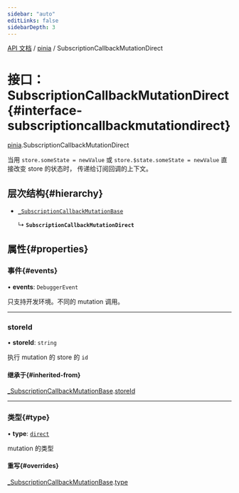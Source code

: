 ```yaml
---
sidebar: "auto"
editLinks: false
sidebarDepth: 3
---
```


[API 文档](../index.md) / [pinia](../modules/pinia.md) / SubscriptionCallbackMutationDirect

# 接口：SubscriptionCallbackMutationDirect{#interface-subscriptioncallbackmutationdirect}

[pinia](../modules/pinia.md).SubscriptionCallbackMutationDirect

当用 `store.someState = newValue` 
或 `store.$state.someState = newValue` 直接改变 store 的状态时，
传递给订阅回调的上下文。

## 层次结构{#hierarchy}

- [`_SubscriptionCallbackMutationBase`](pinia._SubscriptionCallbackMutationBase.md)

  ↳ **`SubscriptionCallbackMutationDirect`**

## 属性{#properties}

### 事件{#events}

• **events**: `DebuggerEvent`

只支持开发环境。不同的 mutation 调用。

___

### storeId

• **storeId**: `string`

执行 mutation 的 store 的 `id`

#### 继承于{#inherited-from}

[_SubscriptionCallbackMutationBase](pinia._SubscriptionCallbackMutationBase.md).[storeId](pinia._SubscriptionCallbackMutationBase.md#storeid)

___

### 类型{#type}

• **type**: [`direct`](../enums/pinia.MutationType.md#direct)

mutation 的类型

#### 重写{#overrides}

[_SubscriptionCallbackMutationBase](pinia._SubscriptionCallbackMutationBase.md).[type](pinia._SubscriptionCallbackMutationBase.md#type)
